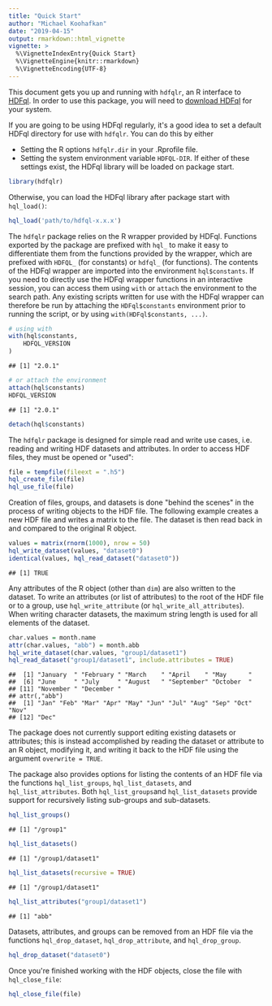 ```yaml
---
title: "Quick Start"
author: "Michael Koohafkan"
date: "2019-04-15"
output: rmarkdown::html_vignette
vignette: >
  %\VignetteIndexEntry{Quick Start}
  %\VignetteEngine{knitr::rmarkdown}
  %\VignetteEncoding{UTF-8}
---
```


This document gets you up and running with `hdfqlr`, an R interface to
[HDFql](http://www.hdfql.com/). In order to use this package, you will 
need to [download HDFql](http://www.hdfql.com/#download) for your 
system.

If you are going to be using HDFql regularly, it's a good idea to set
a default HDFql directory for use with `hdfqlr`. You can do this 
by either
 - Setting the R options `hdfqlr.dir` in your .Rprofile file.
 - Setting the system environment variable `HDFQL-DIR`.
If either of these settings exist, the HDFql library will be loaded
on package start.


```r
library(hdfqlr)
```

Otherwise, you can load the HDFql library after package start with
`hql_load()`:


```r
hql_load('path/to/hdfql-x.x.x')
```

The `hdfqlr` package relies on the R wrapper provided by HDFql. 
Functions exported by the package are prefixed with `hql_` to 
make it easy to differentiate them from the functions provided 
by the wrapper, which are prefixed with `HDFQL_` (for constants)
or `hdfql_` (for functions). The contents of the HDFql wrapper
are imported into the environment `hql$constants`. If you need
to directly use the HDFql wrapper functions in an interactive 
session, you can access them using `with` or `attach` the 
environment to the search path. Any existing scripts written for
use with the HDFql wrapper can therefore be run by attaching the
`HDFql$constants` environment prior to running the script, or
by using `with(HDFql$constants, ...)`.


```r
# using with
with(hql$constants,
	HDFQL_VERSION
)
```

```
## [1] "2.0.1"
```

```r
# or attach the environment
attach(hql$constants)
HDFQL_VERSION
```

```
## [1] "2.0.1"
```

```r
detach(hql$constants)
```

The `hdfqlr` package is designed for simple read and write use
cases, i.e. reading and writing HDF datasets and attributes. In order
to access HDF files, they must be opened or "used":


```r
file = tempfile(fileext = ".h5")
hql_create_file(file)
hql_use_file(file)
```
 
Creation of files, groups, and datasets is done "behind the scenes" 
in the process of writing objects to the HDF file. The following
example creates a new HDF file and writes a matrix to the file. The
dataset is then read back in and compared to the original R object.


```r
values = matrix(rnorm(1000), nrow = 50)
hql_write_dataset(values, "dataset0")
identical(values, hql_read_dataset("dataset0"))
```

```
## [1] TRUE
```

Any attributes of the R object (other than `dim`) are also
written to the dataset. To write an attributes (or list of 
attributes) to the root of the HDF file or to a group, use
`hql_write_attribute` (or `hql_write_all_attributes`). 
When writing character datasets, the maximum string length is 
used for all elements of the dataset.


```r
char.values = month.name
attr(char.values, "abb") = month.abb
hql_write_dataset(char.values, "group1/dataset1")
hql_read_dataset("group1/dataset1", include.attributes = TRUE)
```

```
##  [1] "January  " "February " "March    " "April    " "May      "
##  [6] "June     " "July     " "August   " "September" "October  "
## [11] "November " "December "
## attr(,"abb")
##  [1] "Jan" "Feb" "Mar" "Apr" "May" "Jun" "Jul" "Aug" "Sep" "Oct" "Nov"
## [12] "Dec"
```

The package does not currently support editing existing datasets
or attributes; this is instead accomplished by reading the dataset
or attribute to an R object, modifying it, and writing it back to
the HDF file using the argument `overwrite = TRUE`. 

The package also provides options for listing the contents of an
HDF file via the functions `hql_list_groups`, `hql_list_datasets`, and
`hql_list_attributes`. Both `hql_list_groups`and `hql_list_datasets` provide
support for recursively listing sub-groups and sub-datasets.


```r
hql_list_groups()
```

```
## [1] "/group1"
```

```r
hql_list_datasets()
```

```
## [1] "/group1/dataset1"
```

```r
hql_list_datasets(recursive = TRUE)
```

```
## [1] "/group1/dataset1"
```

```r
hql_list_attributes("group1/dataset1")
```

```
## [1] "abb"
```

Datasets, attributes, and groups can be removed from an HDF file 
via the functions `hql_drop_dataset`, `hql_drop_attribute`, and
`hql_drop_group`.


```r
hql_drop_dataset("dataset0")
```

Once you're finished working with the HDF objects, close the file with
`hql_close_file`:


```r
hql_close_file(file)
```


